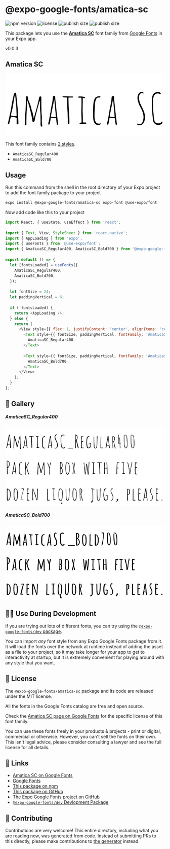 # @expo-google-fonts/amatica-sc

![npm version](https://flat.badgen.net/npm/v/@expo-google-fonts/amatica-sc)
![license](https://flat.badgen.net/github/license/expo/google-fonts)
![publish size](https://flat.badgen.net/packagephobia/install/@expo-google-fonts/amatica-sc)
![publish size](https://flat.badgen.net/packagephobia/publish/@expo-google-fonts/amatica-sc)

This package lets you use the [**Amatica SC**](https://fonts.google.com/specimen/Amatica+SC) font family from [Google Fonts](https://fonts.google.com/) in your Expo app.

v0.0.3

## Amatica SC

![Amatica SC](./font-family.png)

This font family contains [2 styles](#-gallery).

- `AmaticaSC_Regular400`
- `AmaticaSC_Bold700`

## Usage

Run this command from the shell in the root directory of your Expo project to add the font family package to your project
```sh
expo install @expo-google-fonts/amatica-sc expo-font @use-expo/font
```

Now add code like this to your project
```js
import React, { useState, useEffect } from 'react';

import { Text, View, StyleSheet } from 'react-native';
import { AppLoading } from 'expo';
import { useFonts } from '@use-expo/font';
import { AmaticaSC_Regular400, AmaticaSC_Bold700 } from '@expo-google-fonts/amatica-sc';

export default () => {
  let [fontsLoaded] = useFonts({
    AmaticaSC_Regular400,
    AmaticaSC_Bold700,
  });

  let fontSize = 24;
  let paddingVertical = 6;

  if (!fontsLoaded) {
    return <AppLoading />;
  } else {
    return (
      <View style={{ flex: 1, justifyContent: 'center', alignItems: 'center' }}>
        <Text style={{ fontSize, paddingVertical, fontFamily: 'AmaticaSC_Regular400' }}>
          AmaticaSC_Regular400
        </Text>

        <Text style={{ fontSize, paddingVertical, fontFamily: 'AmaticaSC_Bold700' }}>
          AmaticaSC_Bold700
        </Text>
      </View>
    );
  }
};

```

## 🔡 Gallery

##### AmaticaSC_Regular400
![AmaticaSC_Regular400](./39a7e41edc371bdb0e8356c4e9f69ea62594cfd412fbb1f5c45a32c0a5e75516.ttf.png)

##### AmaticaSC_Bold700
![AmaticaSC_Bold700](./4ead630d51d6f70a5e14a17fec1bffc04c9a13118b217101fd42eac20be2ae66.ttf.png)


## 👩‍💻 Use During Development

If you are trying out lots of different fonts, you can try using the [`@expo-google-fonts/dev` package](https://github.com/expo/google-fonts/tree/master/font-packages/dev#readme).

You can import *any* font style from any Expo Google Fonts package from it. It will load the fonts
over the network at runtime instead of adding the asset as a file to your project, so it may take longer
for your app to get to interactivity at startup, but it is extremely convenient
for playing around with any style that you want.

## 📖 License

The `@expo-google-fonts/amatica-sc` package and its code are released under the MIT license.

All the fonts in the Google Fonts catalog are free and open source.

Check the [Amatica SC page on Google Fonts](https://fonts.google.com/specimen/Amatica+SC) for the specific license of this font family.

You can use these fonts freely in your products & projects - print or digital, commercial or otherwise. However, you can't sell the fonts on their own. This isn't legal advice, please consider consulting a lawyer and see the full license for all details.

## 🔗 Links

- [Amatica SC on Google Fonts](https://fonts.google.com/specimen/Amatica+SC)
- [Google Fonts](https://fonts.google.com/)
- [This package on npm](https://www.npmjs.com/package/@expo-google-fonts/amatica-sc)
- [This package on GitHub](https://github.com/expo/google-fonts/tree/master/font-packages/amatica-sc)
- [The Expo Google Fonts project on GitHub](https://github.com/expo/google-fonts)
- [`@expo-google-fonts/dev` Devlopment Package](https://github.com/expo/google-fonts/tree/master/font-packages/dev)


## 🤝 Contributing

Contributions are very welcome! This entire directory, including what you are reading now, was generated from code. Instead of submitting PRs to this directly, please make contributions to [the generator](https://github.com/expo/google-fonts/tree/master/packages/generator) instead.
